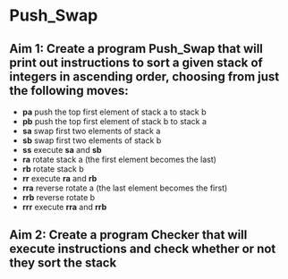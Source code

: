 # Push_Swap
## Aim 1: Create a program **Push_Swap** that will print out instructions to sort a given stack of integers in ascending order, choosing from just the following moves:
* **pa** push the top first element of stack a to stack b
* **pb** push the top first element of stack b to stack a
* **sa** swap first two elements of stack a
* **sb** swap first two elements of stack b
* **ss** execute **sa** and **sb**
* **ra** rotate stack a (the first element becomes the last)
* **rb** rotate stack b
* **rr** execute **ra** and **rb**
* **rra** reverse rotate a (the last element becomes the first)
* **rrb** reverse rotate b
* **rrr** execute **rra** and **rrb**

## Aim 2: Create a program **Checker** that will execute instructions and check whether or not they sort the stack
